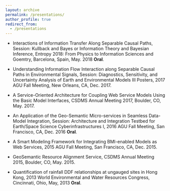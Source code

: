 ```yaml
---
layout: archive
permalink: /presentations/
author_profile: true
redirect_from:
  - /presentations
---
```


- Interactions of Information Transfer Along Separable Causal Paths, Session: Kullback and Bayes or Information Theory and Bayesian Inference, Entropy 2018: From Physics to Information Sciences and Goemtry, Barcelona, Spain, May. 2018 **Oral**.

- Understanding Information Flow Interaction along Separable Causal Paths in Environmental Signals, Session: Diagnostics, Sensitivity, and Uncertainty Analysis of Earth and Environmental Models III Posters, 2017 AGU Fall Meeting, New Orleans, CA, Dec. 2017.

- A Service-Oriented Architecture for Coupling Web Service Models Using the Basic Model Interfaces, CSDMS Annual Meeting 2017, Boulder, CO, May. 2017.

- An Application of the Geo-Semantic Micro-services in Seamless Data-Model Integration, Session: Architecture and Integration Testbed for Earth/Space Science Cyberinfrastructures I, 2016 AGU Fall Meeting, San Francisco, CA, Dec. 2016 **Oral**.

- A Smart Modeling Framework for Integrating BMI-enabled Models as Web Services, 2015 AGU Fall Meeting, San Francisco, CA, Dec. 2015.

- GeoSemantic Resource Alignment Service, CSDMS Annual Meeting 2015, Boulder, CO, May. 2015.

- Quantification of rainfall DDF relationships at ungauged sites in Hong Kong, 2013 World Environmental and Water Resources Congress, Cincinnati, Ohio, May, 2013 **Oral**.
